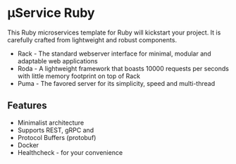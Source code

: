 # μService Ruby

This Ruby microservices template for Ruby will kickstart your project.
It is carefully crafted from lightweight and robust components.

* Rack - The standard webserver interface for minimal, modular and adaptable web applications
* Roda - A lightweight framework that boasts 10000 requests per seconds with little memory footprint on top of Rack
* Puma - The favored server for its simplicity, speed and multi-thread

## Features

* Minimalist architecture
* Supports REST, gRPC and
* Protocol Buffers (protobuf)
* Docker
* Healthcheck - for your convenience
